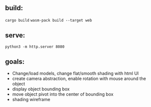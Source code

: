 ## build:

```cargo build```
```wasm-pack build --target web```

## serve:

```python3 -m http.server 8080```


## goals:

- Change/load models, change flat/smooth shading with html UI
- create camera abstraction, enable rotation with mouse around the object
- display object bounding box
- move object pivot into the center of bounding box
- shading wireframe